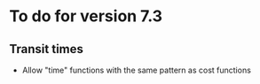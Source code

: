 # To do for version 7.3

## Transit times
- Allow "time" functions with the same pattern as cost functions
